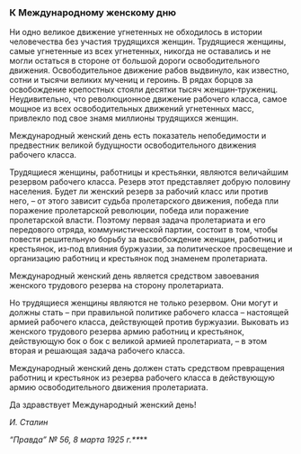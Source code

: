 ### К Международному женскому дню

Ни одно великое движение угнетенных не обходилось в истории человечества без участия трудящихся женщин. Трудящиеся женщины, самые угнетенные из всех угнетенных, никогда не оставались и не могли остаться в стороне от большой дороги освободительного движения. Освободительное движение рабов выдвинуло, как известно, сотни и тысячи великих мучениц и героинь. В рядах борцов за освобождение крепостных стояли десятки тысяч женщин‑тружениц. Неудивительно, что революционное движение рабочего класса, самое мощное из всех освободительных движений угнетенных масс, привлекло под свое знамя миллионы трудящихся женщин.

Международный женский день есть показатель непобедимости и предвестник великой будущности освободительного движения рабочего класса.

Трудящиеся женщины, работницы и крестьянки, являются величайшим резервом рабочего класса. Резерв этот представляет добрую половину населения. Будет ли женский резерв за рабочий класс или против него, – от этого зависит судьба пролетарского движения, победа пли поражение пролетарской революции, победа или поражение пролетарской власти. Поэтому первая задача пролетариата и его передового отряда, коммунистической партии, состоит в том, чтобы повести решительную борьбу за высвобождение женщин, работниц и крестьянок, из‑под влияния буржуазии, за политическое просвещение и организацию работниц и крестьянок под знаменем пролетариата.

Международный женский день является средством завоевания женского трудового резерва на сторону пролетариата.

Но трудящиеся женщины являются не только резервом. Они могут и должны стать – при правильной политике рабочего класса – настоящей армией рабочего класса, действующей против буржуазии. Выковать из женского трудового резерва армию работниц и крестьянок, действующую бок о бок с великой армией пролетариата, – в этом вторая и решающая задача рабочего класса.

Международный женский день должен стать средством превращения работниц и крестьянок из резерва рабочего класса в действующую армию освободительного движения пролетариата.

Да здравствует Международный женский день!

_И. Сталин_

_“Правда” №_ _56, 8 марта 1925_ _г.**_**